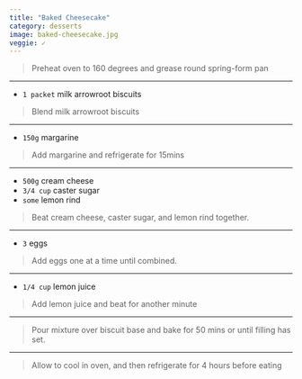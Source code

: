 ```yaml
---
title: "Baked Cheesecake"
category: desserts
image: baked-cheesecake.jpg
veggie: ✓
---
```



> Preheat oven to 160 degrees and grease round spring-form pan

---

* `1 packet` milk arrowroot biscuits

> Blend milk arrowroot biscuits

---

* `150g` margarine

> Add margarine and refrigerate for 15mins

---

* `500g` cream cheese
* `3/4 cup` caster sugar
* `some` lemon rind

> Beat cream cheese, caster sugar, and  lemon rind together.

---

* `3` eggs

> Add eggs one at a time until combined.

---

* `1/4 cup` lemon juice

> Add lemon juice and beat for another minute

---

> Pour mixture over biscuit base and bake for 50 mins or until filling has set.

---

> Allow to cool in oven, and then refrigerate for 4 hours before eating

